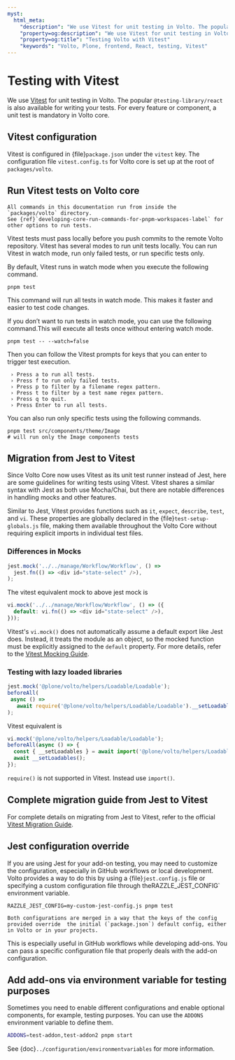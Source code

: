 ```yaml
---
myst:
  html_meta:
    "description": "We use Vitest for unit testing in Volto. The popular @testing-library/react is also available for writing your tests. For every feature or component, a unit test is mandatory in Volto core."
    "property=og:description": "We use Vitest for unit testing in Volto. The popular @testing-library/react is also available for writing your tests. For every feature or component, a unit test is mandatory in Volto core."
    "property=og:title": "Testing Volto with Vitest"
    "keywords": "Volto, Plone, frontend, React, testing, Vitest"
---
```


# Testing with Vitest

We use [Vitest](https://vitest.dev/guide/) for unit testing in Volto.
The popular `@testing-library/react` is also available for writing your tests.
For every feature or component, a unit test is mandatory in Volto core.

## Vitest configuration

Vitest is configured in {file}`package.json` under the `vitest` key. 
The configuration file `vitest.config.ts` for Volto core is set up at the root of `packages/volto`.


## Run Vitest tests on Volto core

```{note}
All commands in this documentation run from inside the `packages/volto` directory.
See {ref}`developing-core-run-commands-for-pnpm-workspaces-label` for other options to run tests.
```

Vitest tests must pass locally before you push commits to the remote Volto repository.
Vitest has several modes to run unit tests locally.
You can run Vitest in watch mode, run only failed tests, or run specific tests only.

By default, Vitest runs in watch mode when you execute the following command. 
```shell
pnpm test
```
This command will run all tests in watch mode.
This makes it faster and easier to test code changes.

If you don’t want to run tests in watch mode, you can use the following command.This will execute all tests once without entering watch mode.
```shell
pnpm test -- --watch=false
```

Then you can follow the Vitest prompts for keys that you can enter to trigger test execution.

```console
 › Press a to run all tests.
 › Press f to run only failed tests.
 › Press p to filter by a filename regex pattern.
 › Press t to filter by a test name regex pattern.
 › Press q to quit.
 › Press Enter to run all tests.
```
You can also run only specific tests using the following commands.

```shell
pnpm test src/components/theme/Image
# will run only the Image components tests
```
## Migration from Jest to Vitest
Since Volto Core now uses Vitest as its unit test runner instead of Jest, here are some guidelines for writing tests using Vitest.
Vitest shares a similar syntax with Jest as both use Mocha/Chai, but there are notable differences in handling mocks and other features.

Similar to Jest, Vitest provides functions such as `it`, `expect`, `describe`, `test`, and `vi`.
These properties are globally declared in the {file}`test-setup-globals.js` file, making them available throughout the Volto Core without requiring explicit imports in individual test files. 

### Differences in Mocks

```javascript
jest.mock('../../manage/Workflow/Workflow', () =>
  jest.fn(() => <div id="state-select" />),
);
```
The vitest equivalent mock to above jest mock is 
```javascript
vi.mock('../../manage/Workflow/Workflow', () => ({
  default: vi.fn(() => <div id="state-select" />),
}));
```
Vitest's `vi.mock()` does not automatically assume a default export like Jest does.
Instead, it treats the module as an object, so the mocked function must be explicitly assigned to the `default` property.
For more details, refer to the [Vitest Mocking Guide](https://vitest.dev/guide/mocking.html).
 

 ### Testing with lazy loaded libraries

 ```javascript
jest.mock('@plone/volto/helpers/Loadable/Loadable');
beforeAll(
  async () =>
    await require('@plone/volto/helpers/Loadable/Loadable').__setLoadables(),
);
```
Vitest equivalent is 
```javascript
vi.mock('@plone/volto/helpers/Loadable/Loadable');
beforeAll(async () => {
  const { __setLoadables } = await import('@plone/volto/helpers/Loadable/Loadable');
  await __setLoadables();
});
```
`require()` is not supported in Vitest.
Instead use `import()`.

## Complete migration guide from Jest to Vitest 

For complete details on migrating from Jest to Vitest, refer to the official [Vitest Migration Guide](https://vitest.dev/guide/migration.html#jest).


## Jest configuration override

If you are using Jest for your add-on testing, you may need to customize the configuration, especially in GitHub workflows or local development. 
Volto provides a way to do this by using a {file}`jest.config.js` file or specifying a custom configuration file through theRAZZLE_JEST_CONFIG` environment variable.

```shell
RAZZLE_JEST_CONFIG=my-custom-jest-config.js pnpm test
```

```{note}
Both configurations are merged in a way that the keys of the config provided override  the initial (`package.json`) default config, either in Volto or in your projects.
```

This is especially useful in GitHub workflows while developing add-ons.
You can pass a specific configuration file that properly deals with the add-on configuration.

## Add add-ons via environment variable for testing purposes

Sometimes you need to enable different configurations and enable optional components, for example, testing purposes.
You can use the `ADDONS` environment variable to define them.

```bash
ADDONS=test-addon,test-addon2 pnpm start
```

See {doc}`../configuration/environmentvariables` for more information.

